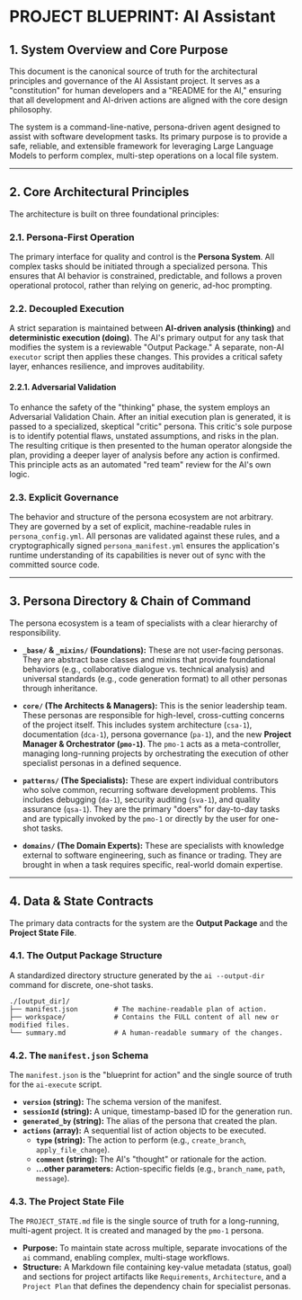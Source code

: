 # PROJECT BLUEPRINT: AI Assistant

<!-- Version: 1.1 -->

## 1. System Overview and Core Purpose

This document is the canonical source of truth for the architectural principles and governance of the AI Assistant project. It serves as a "constitution" for human developers and a "README for the AI," ensuring that all development and AI-driven actions are aligned with the core design philosophy.

The system is a command-line-native, persona-driven agent designed to assist with software development tasks. Its primary purpose is to provide a safe, reliable, and extensible framework for leveraging Large Language Models to perform complex, multi-step operations on a local file system.

---

## 2. Core Architectural Principles

The architecture is built on three foundational principles:

### 2.1. Persona-First Operation
The primary interface for quality and control is the **Persona System**. All complex tasks should be initiated through a specialized persona. This ensures that AI behavior is constrained, predictable, and follows a proven operational protocol, rather than relying on generic, ad-hoc prompting.

### 2.2. Decoupled Execution
A strict separation is maintained between **AI-driven analysis (thinking)** and **deterministic execution (doing)**. The AI's primary output for any task that modifies the system is a reviewable "Output Package." A separate, non-AI `executor` script then applies these changes. This provides a critical safety layer, enhances resilience, and improves auditability.

#### 2.2.1. Adversarial Validation
To enhance the safety of the "thinking" phase, the system employs an Adversarial Validation Chain. After an initial execution plan is generated, it is passed to a specialized, skeptical "critic" persona. This critic's sole purpose is to identify potential flaws, unstated assumptions, and risks in the plan. The resulting critique is then presented to the human operator alongside the plan, providing a deeper layer of analysis before any action is confirmed. This principle acts as an automated "red team" review for the AI's own logic.

### 2.3. Explicit Governance
The behavior and structure of the persona ecosystem are not arbitrary. They are governed by a set of explicit, machine-readable rules in `persona_config.yml`. All personas are validated against these rules, and a cryptographically signed `persona_manifest.yml` ensures the application's runtime understanding of its capabilities is never out of sync with the committed source code.

---

## 3. Persona Directory & Chain of Command

The persona ecosystem is a team of specialists with a clear hierarchy of responsibility.

-   **`_base/` & `_mixins/` (Foundations):** These are not user-facing personas. They are abstract base classes and mixins that provide foundational behaviors (e.g., collaborative dialogue vs. technical analysis) and universal standards (e.g., code generation format) to all other personas through inheritance.

-   **`core/` (The Architects & Managers):** This is the senior leadership team. These personas are responsible for high-level, cross-cutting concerns of the project itself. This includes system architecture (`csa-1`), documentation (`dca-1`), persona governance (`pa-1`), and the new **Project Manager & Orchestrator (`pmo-1`)**. The `pmo-1` acts as a meta-controller, managing long-running projects by orchestrating the execution of other specialist personas in a defined sequence.

-   **`patterns/` (The Specialists):** These are expert individual contributors who solve common, recurring software development problems. This includes debugging (`da-1`), security auditing (`sva-1`), and quality assurance (`qsa-1`). They are the primary "doers" for day-to-day tasks and are typically invoked by the `pmo-1` or directly by the user for one-shot tasks.

-   **`domains/` (The Domain Experts):** These are specialists with knowledge external to software engineering, such as finance or trading. They are brought in when a task requires specific, real-world domain expertise.

---

## 4. Data & State Contracts

The primary data contracts for the system are the **Output Package** and the **Project State File**.

### 4.1. The Output Package Structure

A standardized directory structure generated by the `ai --output-dir` command for discrete, one-shot tasks.

```
./[output_dir]/
├── manifest.json         # The machine-readable plan of action.
├── workspace/            # Contains the FULL content of all new or modified files.
└── summary.md            # A human-readable summary of the changes.
```

### 4.2. The `manifest.json` Schema

The `manifest.json` is the "blueprint for action" and the single source of truth for the `ai-execute` script.

-   **`version` (string):** The schema version of the manifest.
-   **`sessionId` (string):** A unique, timestamp-based ID for the generation run.
-   **`generated_by` (string):** The alias of the persona that created the plan.
-   **`actions` (array):** A sequential list of action objects to be executed.
    -   **`type` (string):** The action to perform (e.g., `create_branch`, `apply_file_change`).
    -   **`comment` (string):** The AI's "thought" or rationale for the action.
    -   **...other parameters:** Action-specific fields (e.g., `branch_name`, `path`, `message`).

### 4.3. The Project State File

The `PROJECT_STATE.md` file is the single source of truth for a long-running, multi-agent project. It is created and managed by the `pmo-1` persona.

-   **Purpose:** To maintain state across multiple, separate invocations of the `ai` command, enabling complex, multi-stage workflows.
-   **Structure:** A Markdown file containing key-value metadata (status, goal) and sections for project artifacts like `Requirements`, `Architecture`, and a `Project Plan` that defines the dependency chain for specialist personas.

